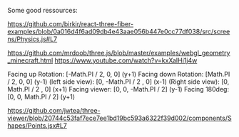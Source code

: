 Some good ressources:

https://github.com/birkir/react-three-fiber-examples/blob/0a016d4f6ad09db4e43aae056b447e0cc77df038/src/screens/Physics.js#L7

https://github.com/mrdoob/three.js/blob/master/examples/webgl_geometry_minecraft.html
https://www.youtube.com/watch?v=kxXaIHi1j4w

Facing up Rotation: [-Math.PI / 2, 0, 0] (y+1)
Facing down Rotation: [Math.PI / 2, 0, 0] (y-1)
(left side view): [0, -Math.PI / 2 , 0] (x-1)
(Right side view): [0, Math.PI / 2 , 0] (x+1)
Facing viewer: [0, 0, -Math.PI / 2] (y-1)
 Facing 180deg: [0, 0, Math.PI / 2] (y+1)

https://github.com/jwtea/three-viewer/blob/20744c53faf7ece7ee1bd19bc593a6322f39d002/components/Shapes/Points.jsx#L7